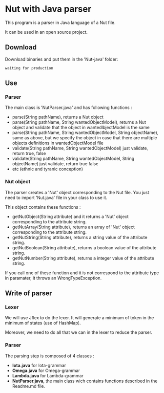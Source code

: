 # Nut with Java parser

This program is a parser in Java language of a Nut file.

It can be used in an open source project.

## Download

Download binaries and put them in the 'Nut-java' folder:
```
waiting for production
``` 

## Use

### Parser
The main class is 'NutParser.java' and has following functions :

- parse(String pathName), returns a Nut object
- parse(String pathName, String wantedObjectModel), returns a Nut object and validate that the object in wantedIbjectModel is the same
- parse(String pathName, String wantedObjectModel, String objectName), same as above, but we specify the object in case that there are multiple objects definitions in wantedObjectModel file
- validate(String pathName, String wantedObjectModel) just validate, return true, false
- validate(String pathName, String wantedObjectModel, String objectName) just validate, return true false
- etc (ethnic and tyranic conception)

### Nut object
The parser creates a 'Nut' object corresponding to the Nut file. You just need to import 'Nut.java' file in your class to use it.

This object contains these functions :
- getNutObject(String attribute) and it returns a 'Nut' object corresponding to the attribute string.
- getNutArray(String attribute), returns an array of 'Nut' object corresponding to the attribute string.
- getNutString(String attribute), returns a string value of the attribute string.
- getNutBoolean(String attribute), returns a boolean value of the attribute string.
- getNutNumber(String attribute), returns a integer value of the attribute string.

If you call one of these function and it is not correspond to the attribute type in paramater, it throws an WrongTypeException.

## Write of parser

### Lexer
We will use Jflex to do the lexer. It will generate a minimum of token in the minimum of states (use of HashMap). 

Moreover, we need to do all that we can in the lexer to reduce the parser.

### Parser
The parsing step is composed of 4 classes :
- **Iota.java** for Iota-grammar
- **Omega.java** for Omega-grammar
- **Lambda.java** for Lambda-grammar 
- **NutParser.java**, the main class wich contains functions described in the Readme.md file.




 
